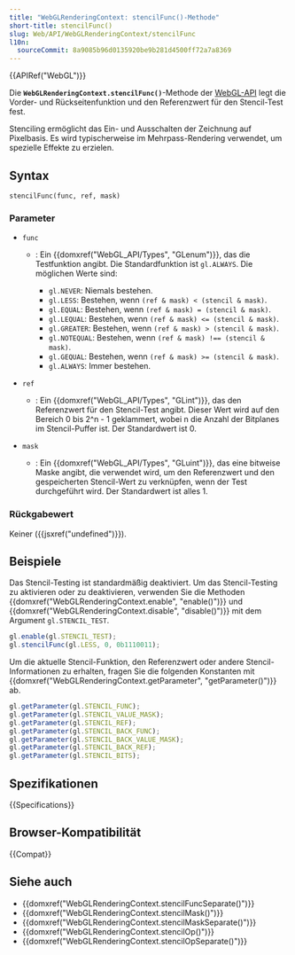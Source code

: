 ```yaml
---
title: "WebGLRenderingContext: stencilFunc()-Methode"
short-title: stencilFunc()
slug: Web/API/WebGLRenderingContext/stencilFunc
l10n:
  sourceCommit: 8a9085b96d0135920be9b281d4500ff72a7a8369
---
```


{{APIRef("WebGL")}}

Die **`WebGLRenderingContext.stencilFunc()`**-Methode der [WebGL-API](/de/docs/Web/API/WebGL_API) legt die Vorder- und Rückseitenfunktion und den Referenzwert für den Stencil-Test fest.

Stenciling ermöglicht das Ein- und Ausschalten der Zeichnung auf Pixelbasis. Es wird typischerweise im Mehrpass-Rendering verwendet, um spezielle Effekte zu erzielen.

## Syntax

```js-nolint
stencilFunc(func, ref, mask)
```

### Parameter

- `func`

  - : Ein {{domxref("WebGL_API/Types", "GLenum")}}, das die Testfunktion angibt. Die Standardfunktion ist `gl.ALWAYS`. Die möglichen Werte sind:

    - `gl.NEVER`: Niemals bestehen.
    - `gl.LESS`: Bestehen, wenn
      `(ref & mask) < (stencil & mask)`.
    - `gl.EQUAL`: Bestehen, wenn
      `(ref & mask) = (stencil & mask)`.
    - `gl.LEQUAL`: Bestehen, wenn
      `(ref & mask) <= (stencil & mask)`.
    - `gl.GREATER`: Bestehen, wenn
      `(ref & mask) > (stencil & mask)`.
    - `gl.NOTEQUAL`: Bestehen, wenn
      `(ref & mask) !== (stencil & mask)`.
    - `gl.GEQUAL`: Bestehen, wenn
      `(ref & mask) >= (stencil & mask)`.
    - `gl.ALWAYS`: Immer bestehen.

- `ref`
  - : Ein {{domxref("WebGL_API/Types", "GLint")}}, das den Referenzwert für den Stencil-Test angibt. Dieser Wert wird auf den Bereich 0 bis 2^n - 1 geklammert, wobei n die Anzahl der Bitplanes im Stencil-Puffer ist. Der Standardwert ist 0.
- `mask`
  - : Ein {{domxref("WebGL_API/Types", "GLuint")}}, das eine bitweise Maske angibt, die verwendet wird, um den Referenzwert und den gespeicherten Stencil-Wert zu verknüpfen, wenn der Test durchgeführt wird. Der Standardwert ist alles 1.

### Rückgabewert

Keiner ({{jsxref("undefined")}}).

## Beispiele

Das Stencil-Testing ist standardmäßig deaktiviert. Um das Stencil-Testing zu aktivieren oder zu deaktivieren, verwenden Sie die Methoden {{domxref("WebGLRenderingContext.enable", "enable()")}} und {{domxref("WebGLRenderingContext.disable", "disable()")}} mit dem Argument `gl.STENCIL_TEST`.

```js
gl.enable(gl.STENCIL_TEST);
gl.stencilFunc(gl.LESS, 0, 0b1110011);
```

Um die aktuelle Stencil-Funktion, den Referenzwert oder andere Stencil-Informationen zu erhalten, fragen Sie die folgenden Konstanten mit {{domxref("WebGLRenderingContext.getParameter", "getParameter()")}} ab.

```js
gl.getParameter(gl.STENCIL_FUNC);
gl.getParameter(gl.STENCIL_VALUE_MASK);
gl.getParameter(gl.STENCIL_REF);
gl.getParameter(gl.STENCIL_BACK_FUNC);
gl.getParameter(gl.STENCIL_BACK_VALUE_MASK);
gl.getParameter(gl.STENCIL_BACK_REF);
gl.getParameter(gl.STENCIL_BITS);
```

## Spezifikationen

{{Specifications}}

## Browser-Kompatibilität

{{Compat}}

## Siehe auch

- {{domxref("WebGLRenderingContext.stencilFuncSeparate()")}}
- {{domxref("WebGLRenderingContext.stencilMask()")}}
- {{domxref("WebGLRenderingContext.stencilMaskSeparate()")}}
- {{domxref("WebGLRenderingContext.stencilOp()")}}
- {{domxref("WebGLRenderingContext.stencilOpSeparate()")}}
